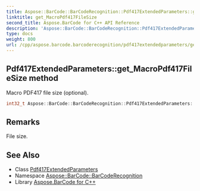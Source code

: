 ```yaml
---
title: Aspose::BarCode::BarCodeRecognition::Pdf417ExtendedParameters::get_MacroPdf417FileSize method
linktitle: get_MacroPdf417FileSize
second_title: Aspose.BarCode for C++ API Reference
description: 'Aspose::BarCode::BarCodeRecognition::Pdf417ExtendedParameters::get_MacroPdf417FileSize method. Macro PDF417 file size (optional) in C++.'
type: docs
weight: 800
url: /cpp/aspose.barcode.barcoderecognition/pdf417extendedparameters/get_macropdf417filesize/
---
```

## Pdf417ExtendedParameters::get_MacroPdf417FileSize method


Macro PDF417 file size (optional).

```cpp
int32_t Aspose::BarCode::BarCodeRecognition::Pdf417ExtendedParameters::get_MacroPdf417FileSize() const
```

## Remarks


File size.



## See Also

* Class [Pdf417ExtendedParameters](../)
* Namespace [Aspose::BarCode::BarCodeRecognition](../../)
* Library [Aspose.BarCode for C++](../../../)
